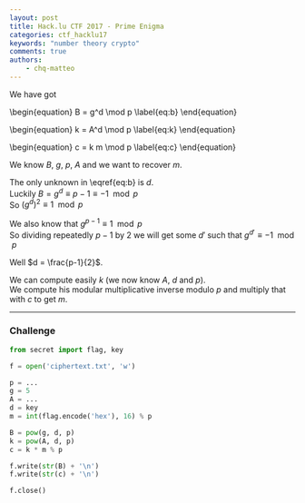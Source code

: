 ```yaml
---
layout: post
title: Hack.lu CTF 2017 - Prime Enigma
categories: ctf_hacklu17
keywords: "number theory crypto"
comments: true
authors:
    - chq-matteo
---
```

<script type="text/javascript" async
  src="https://cdn.rawgit.com/mathjax/MathJax/2.7.1/MathJax.js?config=TeX-MML-AM_CHTML">
</script>
<script type="text/x-mathjax-config">
MathJax.Hub.Config({
  TeX: { equationNumbers: { autoNumber: "AMS" } }
});
</script>

We have got

\begin{equation}
    B = g^d \mod p 
    \label{eq:b}
\end{equation}  

\begin{equation}
    k = A^d \mod p
    \label{eq:k}
\end{equation}  

\begin{equation}
    c = k m \mod p
    \label{eq:c}
\end{equation}

We know $B$, $g$, $p$, $A$ and we want to recover $m$.

The only unknown in \eqref{eq:b} is $d$.  
Luckily $B = g^d \equiv p-1 \equiv -1 \mod p$  
So $(g^d)^2 \equiv 1 \mod p$  

We also know that $g^{p-1} \equiv 1 \mod p$  
So dividing repeatedly $p-1$ by $2$ we will get some $d'$ such that $g^{d'} \equiv -1 \mod p$  

Well $d = \frac{p-1}{2}$.

We can compute easily $k$ (we now know $A$, $d$ and $p$).  
We compute his modular multiplicative inverse modulo $p$ and multiply that with $c$ to get $m$.

-----------

### Challenge
```python
from secret import flag, key

f = open('ciphertext.txt', 'w')

p = ...
g = 5
A = ...
d = key
m = int(flag.encode('hex'), 16) % p

B = pow(g, d, p)
k = pow(A, d, p)
c = k * m % p

f.write(str(B) + '\n')
f.write(str(c) + '\n')

f.close()
```